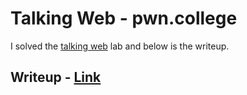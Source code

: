 # Talking Web - pwn.college

I solved the [talking web](https://pwn.college/intro-to-cybersecurity/talking-web) lab and below is the writeup.

## Writeup - [Link](https://paudelarpan.notion.site/paudelarpan/Talking-Web-pwn-college-adc4a466413e415d8f3b59e13a25410f)